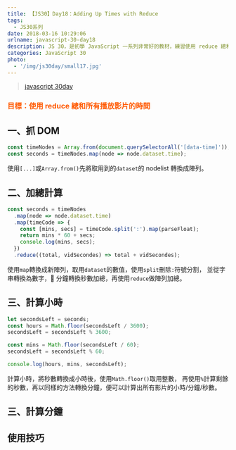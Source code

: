 ```yaml
---
title: 【JS30】Day18：Adding Up Times with Reduce
tags:
  - JS30系列
date: 2018-03-16 10:29:06
urlname: javascript-30-day18
description: JS 30，是初學 JavaScript 一系列非常好的教材，練習使用 reduce 總和所有播放影片的時間。
categories: JavaScript 30
photo:
  - '/img/js30day/small17.jpg'
---
```


> [javascript 30day](https://javascript30.com/)

<!-- more -->

### <span style="color:#ff5900">目標：使用 reduce 總和所有播放影片的時間</span>

## 一、抓 DOM

```js
const timeNodes = Array.from(document.querySelectorAll('[data-time]'));
const seconds = timeNodes.map(node => node.dataset.time);
```

使用`[...]`或`Array.from()`先將取用到的`dataset`的 nodelist 轉換成陣列。

## 二、加總計算

```js
const seconds = timeNodes
  .map(node => node.dataset.time)
  .map(timeCode => {
    const [mins, secs] = timeCode.split(':').map(parseFloat);
    return mins * 60 + secs;
    console.log(mins, secs);
  })
  .reduce((total, vidSecondes) => total + vidSecondes);
```

使用`map`轉換成新陣列，取用`dataset`的數值，使用`split`刪除`:`符號分割，
並從字串轉換為數字， 分鐘轉換秒數加總，再使用`reduce`做陣列加總。

## 三、計算小時

```js
let secondsLeft = seconds;
const hours = Math.floor(secondsLeft / 3600);
secondsLeft = secondsLeft % 3600;

const mins = Math.floor(secondsLeft / 60);
secondsLeft = secondsLeft % 60;

console.log(hours, mins, secondsLeft);
```

計算小時，將秒數轉換成小時後，使用`Math.floor()`取用整數，
再使用`%`計算剩餘的秒數，再以同樣的方法轉換分鐘，便可以計算出所有影片的小時/分鐘/秒數。

## 三、計算分鐘

## 使用技巧
